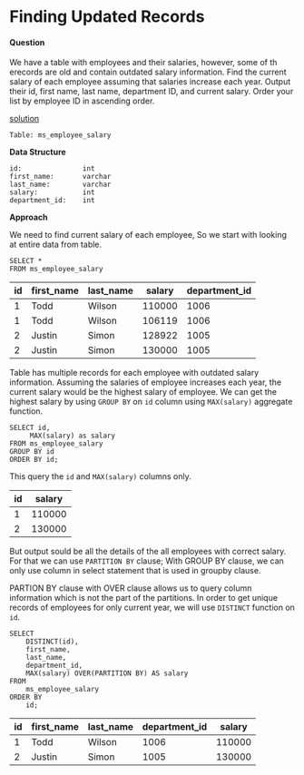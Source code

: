 # Finding Updated Records 

#### Question
We have a table with employees and their salaries, however, some of th erecords are old and contain outdated salary information. Find the current salary of each employee assuming that salaries increase each year. Output their id, first name, last name, department ID, and current salary. Order your list by employee ID in ascending order.

[solution]()

`Table: ms_employee_salary`

**Data Structure**

```
id:               int
first_name:       varchar
last_name:        varchar
salary:           int
department_id:    int
```

**Approach**

We need to find current salary of each employee, So we start with looking at entire data from table.

```
SELECT *
FROM ms_employee_salary
```

| id  | first_name | last_name | salary | department_id |
| --- | ---------- | --------- | ------ | ------------- |
| 1   | Todd       | Wilson    | 110000 | 1006          |
| 1   | Todd       | Wilson    | 106119 | 1006          |
| 2   | Justin     | Simon     | 128922 | 1005          |
| 2   | Justin     | Simon     | 130000 | 1005          |

Table has multiple records for each employee with outdated salary information. Assuming the salaries of employee increases each year, the current salary would be the highest salary of employee. 
We can get the highest salary by using `GROUP BY` on `id` column using `MAX(salary)` aggregate function.

```
SELECT id, 
     MAX(salary) as salary
FROM ms_employee_salary
GROUP BY id
ORDER BY id;
```

This query the `id` and `MAX(salary)` columns only.

| id  | salary |
| --- | ------ |
| 1   | 110000 |
| 2   | 130000 |

But output sould be all the details of the all employees with correct salary. For that we can use `PARTITION BY` clause; 
With GROUP BY clause, we can only use column in select statement that is used in groupby clause. 

PARTION BY clause with OVER clause allows us to query column information which is not the part of the partitions. 
In order to get unique records of employees for only current year, we will use `DISTINCT` function on `id`.

```
SELECT 
    DISTINCT(id),
    first_name,
    last_name,
    department_id, 
    MAX(salary) OVER(PARTITION BY) AS salary
FROM 
    ms_employee_salary
ORDER BY 
    id;
```

| id  | first_name | last_name | department_id | salary |
| --- | ---------- | --------- | ------------- | ------ |
| 1   | Todd       | Wilson    | 1006          | 110000 |
| 2   | Justin     | Simon     | 1005          | 130000 |
